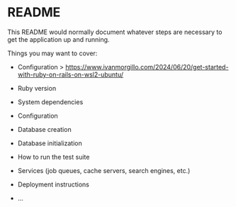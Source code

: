 # README

This README would normally document whatever steps are necessary to get the
application up and running.

Things you may want to cover:

-   Configuration > https://www.ivanmorgillo.com/2024/06/20/get-started-with-ruby-on-rails-on-wsl2-ubuntu/

-   Ruby version

-   System dependencies

-   Configuration

-   Database creation

-   Database initialization

-   How to run the test suite

-   Services (job queues, cache servers, search engines, etc.)

-   Deployment instructions

-   ...
